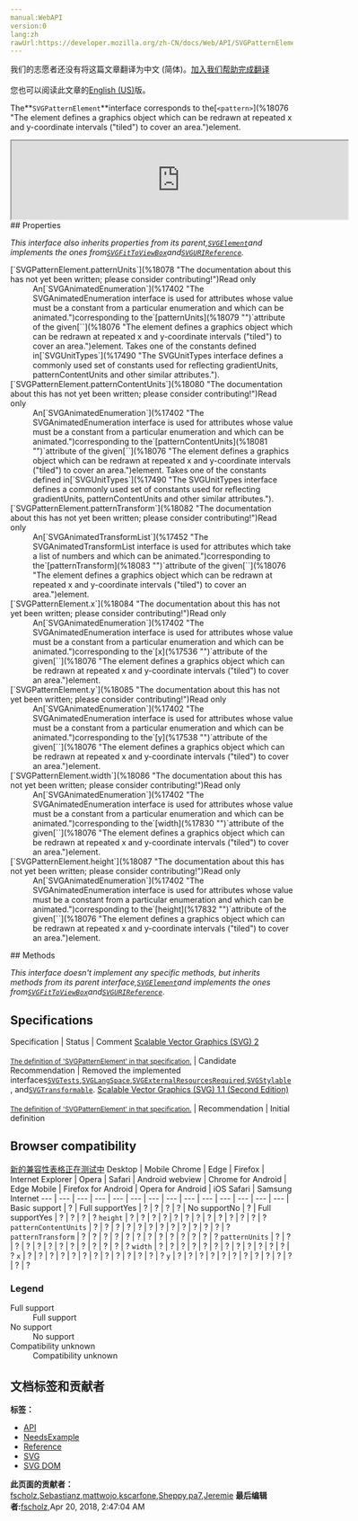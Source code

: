 ```yaml
---
manual:WebAPI
version:0
lang:zh
rawUrl:https://developer.mozilla.org/zh-CN/docs/Web/API/SVGPatternElement
---
```




<bdi>我们的志愿者还没有将这篇文章翻译为<bdi>中文 (简体)</bdi>。[加入我们帮助完成翻译](%18074 "")<br></br>您也可以阅读此文章的[English (US)](%18075 "")版。</bdi>






The**`SVGPatternElement`**interface corresponds to the[`<pattern>`](%18076 "The <pattern> element defines a graphics object which can be redrawn at repeated x and y-coordinate intervals ("tiled") to cover an area.")element.

<iframe src='https://mdn.mozillademos.org/en-US/docs/Web/API/SVGPatternElement$samples/inheritance_diagram?revision=1375648' width='600' height='140'></iframe>
## Properties<a name="Properties"></a>


<em>This interface also inherits properties from its parent,</em><em>[`SVGElement`](%17342 "All of the SVG DOM interfaces that correspond directly to elements in the SVG language derive from the SVGElement interface.")and implements the ones from[`SVGFitToViewBox`](%18077 "The documentation about this has not yet been written; please consider contributing!")and[`SVGURIReference`](%17508 "The SVGURIReference interface is used to reflect the href attribute and the deprecated xlink:href attribute.").</em>

<dl><dt id=''>[`SVGPatternElement.patternUnits`](%18078 "The documentation about this has not yet been written; please consider contributing!")Read only</dt><dd>An[`SVGAnimatedEnumeration`](%17402 "The SVGAnimatedEnumeration interface is used for attributes whose value must be a constant from a particular enumeration and which can be animated.")corresponding to the`[patternUnits](%18079 "")`attribute of the given[`<pattern>`](%18076 "The <pattern> element defines a graphics object which can be redrawn at repeated x and y-coordinate intervals ("tiled") to cover an area.")element. Takes one of the constants defined in[`SVGUnitTypes`](%17490 "The SVGUnitTypes interface defines a commonly used set of constants used for reflecting gradientUnits, patternContentUnits and other similar attributes.").</dd><dt id=''>[`SVGPatternElement.patternContentUnits`](%18080 "The documentation about this has not yet been written; please consider contributing!")Read only</dt><dd>An[`SVGAnimatedEnumeration`](%17402 "The SVGAnimatedEnumeration interface is used for attributes whose value must be a constant from a particular enumeration and which can be animated.")corresponding to the`[patternContentUnits](%18081 "")`attribute of the given[`<pattern>`](%18076 "The <pattern> element defines a graphics object which can be redrawn at repeated x and y-coordinate intervals ("tiled") to cover an area.")element. Takes one of the constants defined in[`SVGUnitTypes`](%17490 "The SVGUnitTypes interface defines a commonly used set of constants used for reflecting gradientUnits, patternContentUnits and other similar attributes.").</dd><dt id=''>[`SVGPatternElement.patternTransform`](%18082 "The documentation about this has not yet been written; please consider contributing!")Read only</dt><dd>An[`SVGAnimatedTransformList`](%17452 "The SVGAnimatedTransformList interface is used for attributes which take a list of numbers and which can be animated.")corresponding to the`[patternTransform](%18083 "")`attribute of the given[`<pattern>`](%18076 "The <pattern> element defines a graphics object which can be redrawn at repeated x and y-coordinate intervals ("tiled") to cover an area.")element.</dd><dt id=''>[`SVGPatternElement.x`](%18084 "The documentation about this has not yet been written; please consider contributing!")Read only</dt><dd>An[`SVGAnimatedEnumeration`](%17402 "The SVGAnimatedEnumeration interface is used for attributes whose value must be a constant from a particular enumeration and which can be animated.")corresponding to the`[x](%17536 "")`attribute of the given[`<pattern>`](%18076 "The <pattern> element defines a graphics object which can be redrawn at repeated x and y-coordinate intervals ("tiled") to cover an area.")element.</dd><dt id=''>[`SVGPatternElement.y`](%18085 "The documentation about this has not yet been written; please consider contributing!")Read only</dt><dd>An[`SVGAnimatedEnumeration`](%17402 "The SVGAnimatedEnumeration interface is used for attributes whose value must be a constant from a particular enumeration and which can be animated.")corresponding to the`[y](%17538 "")`attribute of the given[`<pattern>`](%18076 "The <pattern> element defines a graphics object which can be redrawn at repeated x and y-coordinate intervals ("tiled") to cover an area.")element.</dd><dt id=''>[`SVGPatternElement.width`](%18086 "The documentation about this has not yet been written; please consider contributing!")Read only</dt><dd>An[`SVGAnimatedEnumeration`](%17402 "The SVGAnimatedEnumeration interface is used for attributes whose value must be a constant from a particular enumeration and which can be animated.")corresponding to the`[width](%17830 "")`attribute of the given[`<pattern>`](%18076 "The <pattern> element defines a graphics object which can be redrawn at repeated x and y-coordinate intervals ("tiled") to cover an area.")element.</dd><dt id=''>[`SVGPatternElement.height`](%18087 "The documentation about this has not yet been written; please consider contributing!")Read only</dt><dd>An[`SVGAnimatedEnumeration`](%17402 "The SVGAnimatedEnumeration interface is used for attributes whose value must be a constant from a particular enumeration and which can be animated.")corresponding to the`[height](%17832 "")`attribute of the given[`<pattern>`](%18076 "The <pattern> element defines a graphics object which can be redrawn at repeated x and y-coordinate intervals ("tiled") to cover an area.")element.</dd></dl>
## Methods<a name="Methods"></a>


<em>This interface doesn&#39;t implement any specific methods, but inherits methods from its parent interface,[`SVGElement`](%17342 "All of the SVG DOM interfaces that correspond directly to elements in the SVG language derive from the SVGElement interface.")and implements the ones from[`SVGFitToViewBox`](%18077 "The documentation about this has not yet been written; please consider contributing!")and[`SVGURIReference`](%17508 "The SVGURIReference interface is used to reflect the href attribute and the deprecated xlink:href attribute.")</em>.


## Specifications<a name="Specifications"></a>
Specification | Status | Comment 
[Scalable Vector Graphics (SVG) 2<br></br><small>The definition of &#39;SVGPatternElement&#39; in that specification.</small>](%18088 "") | Candidate Recommendation | Removed the implemented interfaces[`SVGTests`](%17492 "The SVGTests interface is used to reflect conditional processing attributes and is mixed into other interfaces for elements that support these attributes."),[`SVGLangSpace`](%17493 "The documentation about this has not yet been written; please consider contributing!"),[`SVGExternalResourcesRequired`](%17494 "The SVGExternalResourcesRequired interface defines an interface which applies to all elements where this element or one of its descendants can reference an external resource."),[`SVGStylable`](%17382 "The SVGStylable interface is implemented on all objects corresponding to SVG elements that can have style, class and presentation attributes specified on them."), and[`SVGTransformable`](%17495 "Interface SVGTransformable contains properties and methods that apply to all elements which have attribute transform."). 
[Scalable Vector Graphics (SVG) 1.1 (Second Edition)<br></br><small>The definition of &#39;SVGPatternElement&#39; in that specification.</small>](%18089 "") | Recommendation | Initial definition 


## Browser compatibility<a name="Browser_compatibility"></a>
[新的兼容性表格正在测试中<i></i>](%3360 "")
<abbr>Desktop<i></i></abbr> | <abbr>Mobile<i></i></abbr> 
<abbr>Chrome<i></i></abbr> | <abbr>Edge<i></i></abbr> | <abbr>Firefox<i></i></abbr> | <abbr>Internet Explorer<i></i></abbr> | <abbr>Opera<i></i></abbr> | <abbr>Safari<i></i></abbr> | <abbr>Android webview<i></i></abbr> | <abbr>Chrome for Android<i></i></abbr> | <abbr>Edge Mobile<i></i></abbr> | <abbr>Firefox for Android<i></i></abbr> | <abbr>Opera for Android<i></i></abbr> | <abbr>iOS Safari<i></i></abbr> | <abbr>Samsung Internet<i></i></abbr> 
 ---  |  ---  |  ---  |  ---  |  ---  |  ---  |  ---  |  ---  |  ---  |  ---  |  ---  |  ---  |  ---  |  ---  | 
Basic support | <abbr>?</abbr> | <abbr>Full support</abbr>Yes | <abbr>?</abbr> | <abbr>?</abbr> | <abbr>?</abbr> | <abbr>?</abbr> | <abbr>No support</abbr>No | <abbr>?</abbr> | <abbr>Full support</abbr>Yes | <abbr>?</abbr> | <abbr>?</abbr> | <abbr>?</abbr> | <abbr>?</abbr> 
`height` | <abbr>?</abbr> | <abbr>?</abbr> | <abbr>?</abbr> | <abbr>?</abbr> | <abbr>?</abbr> | <abbr>?</abbr> | <abbr>?</abbr> | <abbr>?</abbr> | <abbr>?</abbr> | <abbr>?</abbr> | <abbr>?</abbr> | <abbr>?</abbr> | <abbr>?</abbr> 
`patternContentUnits` | <abbr>?</abbr> | <abbr>?</abbr> | <abbr>?</abbr> | <abbr>?</abbr> | <abbr>?</abbr> | <abbr>?</abbr> | <abbr>?</abbr> | <abbr>?</abbr> | <abbr>?</abbr> | <abbr>?</abbr> | <abbr>?</abbr> | <abbr>?</abbr> | <abbr>?</abbr> 
`patternTransform` | <abbr>?</abbr> | <abbr>?</abbr> | <abbr>?</abbr> | <abbr>?</abbr> | <abbr>?</abbr> | <abbr>?</abbr> | <abbr>?</abbr> | <abbr>?</abbr> | <abbr>?</abbr> | <abbr>?</abbr> | <abbr>?</abbr> | <abbr>?</abbr> | <abbr>?</abbr> 
`patternUnits` | <abbr>?</abbr> | <abbr>?</abbr> | <abbr>?</abbr> | <abbr>?</abbr> | <abbr>?</abbr> | <abbr>?</abbr> | <abbr>?</abbr> | <abbr>?</abbr> | <abbr>?</abbr> | <abbr>?</abbr> | <abbr>?</abbr> | <abbr>?</abbr> | <abbr>?</abbr> 
`width` | <abbr>?</abbr> | <abbr>?</abbr> | <abbr>?</abbr> | <abbr>?</abbr> | <abbr>?</abbr> | <abbr>?</abbr> | <abbr>?</abbr> | <abbr>?</abbr> | <abbr>?</abbr> | <abbr>?</abbr> | <abbr>?</abbr> | <abbr>?</abbr> | <abbr>?</abbr> 
`x` | <abbr>?</abbr> | <abbr>?</abbr> | <abbr>?</abbr> | <abbr>?</abbr> | <abbr>?</abbr> | <abbr>?</abbr> | <abbr>?</abbr> | <abbr>?</abbr> | <abbr>?</abbr> | <abbr>?</abbr> | <abbr>?</abbr> | <abbr>?</abbr> | <abbr>?</abbr> 
`y` | <abbr>?</abbr> | <abbr>?</abbr> | <abbr>?</abbr> | <abbr>?</abbr> | <abbr>?</abbr> | <abbr>?</abbr> | <abbr>?</abbr> | <abbr>?</abbr> | <abbr>?</abbr> | <abbr>?</abbr> | <abbr>?</abbr> | <abbr>?</abbr> | <abbr>?</abbr> 


### Legend<a name="Legend"></a>
<dl><dt id=''><abbr>Full support</abbr></dt><dd>Full support</dd><dt id=''><abbr>No support</abbr></dt><dd>No support</dd><dt id=''><abbr>Compatibility unknown</abbr></dt><dd>Compatibility unknown</dd></dl>



## 文档标签和贡献者
**标签：**
* [API](%50 "")
* [NeedsExample](%13047 "")
* [Reference](%3381 "")
* [SVG](%457 "")
* [SVG DOM](%17335 "")

**此页面的贡献者：**[fscholz](%60 ""),[Sebastianz](%4468 ""),[mattwojo](%14635 ""),[kscarfone](%3900 ""),[Sheppy](%405 ""),[pa7](%17936 ""),[Jeremie](%4470 "")
**最后编辑者:**[fscholz](%60 ""),<time>Apr 20, 2018, 2:47:04 AM</time>


